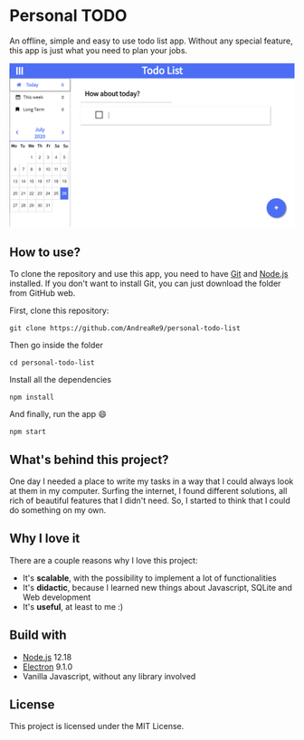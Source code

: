 # Personal TODO
An offline, simple and easy to use todo list app.
Without any special feature, this app is just what you need to plan your jobs.

![](https://github.com/AndreaRe9/personal-todo-list/blob/master/image.png)

## How to use?
To clone the repository and use this app, you need to have [Git](https://git-scm.com/) and [Node.js](https://nodejs.org/en/download/) installed. If you don't want to install Git, you can just download the folder from GitHub web.

First, clone this repository:
```
git clone https://github.com/AndreaRe9/personal-todo-list
```
Then go inside the folder
```
cd personal-todo-list
```
Install all the dependencies
```
npm install
```
And finally, run the app :smile:
```
npm start
```

## What's behind this project?

One day I needed a place to write my tasks in a way that I could always look at them in my computer. Surfing the internet, I found different solutions, all rich of beautiful features that I didn't need. So, I started to think that I could do something on my own.

## Why I love it

There are a couple reasons why I love this project:
* It's **scalable**, with the possibility to implement a lot of functionalities
* It's **didactic**, because I learned new things about Javascript, SQLite and Web development
* It's **useful**, at least to me :)

## Build with
* [Node.js](https://nodejs.org/en/download/) 12.18
* [Electron](https://www.electronjs.org/) 9.1.0
* Vanilla Javascript, without any library involved

## License
This project is licensed under the MIT License.
